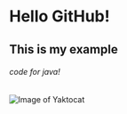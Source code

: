 # Hello GitHub!
## This is my example
###### code for java!
![Image of Yaktocat](https://octodex.github.com/images/yaktocat.png)
